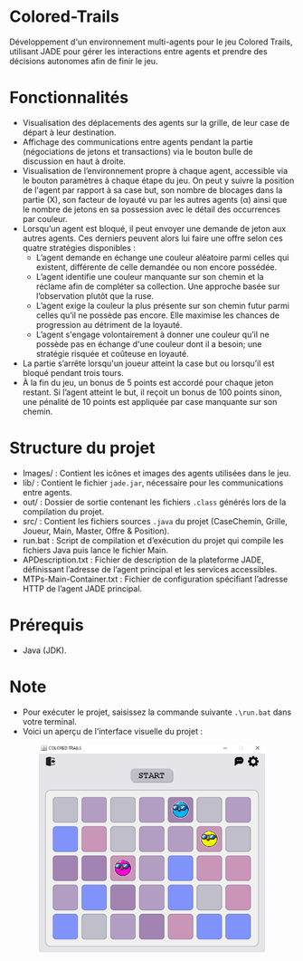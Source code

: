 # Colored-Trails
Développement d'un environnement multi-agents pour le jeu Colored Trails, utilisant JADE pour gérer les interactions entre agents et prendre des décisions autonomes afin de finir le jeu.

# Fonctionnalités 
- Visualisation des déplacements des agents sur la grille, de leur case de départ à leur destination.
- Affichage des communications entre agents pendant la partie (négociations de jetons et transactions) via le bouton bulle de discussion en haut à droite.
- Visualisation de l’environnement propre à chaque agent, accessible via le bouton paramètres à chaque étape du jeu. On peut y suivre la position de l'agent par rapport à sa case but, son nombre de blocages dans la partie (X), son facteur de loyauté vu par les autres agents (α) ainsi que le nombre de jetons en sa possession avec le détail des occurrences par couleur.
- Lorsqu’un agent est bloqué, il peut envoyer une demande de jeton aux autres agents. Ces derniers peuvent alors lui faire une offre selon ces quatre stratégies disponibles :
  - L’agent demande en échange une couleur aléatoire parmi celles qui existent, différente de celle demandée ou non encore possédée.
  - L’agent identifie une couleur manquante sur son chemin et la réclame afin de compléter sa collection. Une approche basée sur l’observation plutôt que la ruse.
  - L’agent exige la couleur la plus présente sur son chemin futur parmi celles qu’il ne possède pas encore. Elle maximise les chances de progression au détriment de la loyauté.
  - L’agent s'engage volontairement à donner une couleur qu’il ne possède pas en échange d'une couleur dont il a besoin; une stratégie risquée et coûteuse en loyauté.
- La partie s’arrête lorsqu'un joueur atteint la case but ou lorsqu’il est bloqué pendant trois tours.
- À la fin du jeu, un bonus de 5 points est accordé pour chaque jeton restant. Si l’agent atteint le but, il reçoit un bonus de 100 points sinon, une pénalité de 10 points est appliquée par case manquante sur son chemin.

# Structure du projet
- Images/ : Contient les icônes et images des agents utilisées dans le jeu.
- lib/ : Contient le fichier `jade.jar`, nécessaire pour les communications entre agents.
- out/ : Dossier de sortie contenant les fichiers `.class` générés lors de la compilation du projet.
- src/ : Contient les fichiers sources `.java` du projet (CaseChemin, Grille, Joueur, Main, Master, Offre & Position).
- run.bat : Script de compilation et d’exécution du projet qui compile les fichiers Java puis lance le fichier Main.
- APDescription.txt : Fichier de description de la plateforme JADE, définissant l’adresse de l’agent principal et les services accessibles.
- MTPs-Main-Container.txt : Fichier de configuration spécifiant l’adresse HTTP de l’agent JADE principal.

# Prérequis
- Java (JDK).

# Note
- Pour exécuter le projet, saisissez la commande suivante `.\run.bat` dans votre terminal.
- Voici un aperçu de l’interface visuelle du projet :
<p align="center">
  <img src="Images/readme.png" alt="Aperçu de la grille de jeu" width="400"/>
</p>